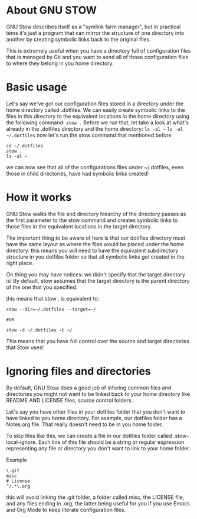 # About GNU STOW
GNU Stow describes itself as a "symlink farm manager", but in practical tems
it's just a program that can mirror the structure of one directory into another
by creating symbolic links back to the original files.

This is extremely useful when you have a directory full of configuration files
that is managed by Git and you want to send all of those configuration files to
where they belong in you home directory. 

# Basic usage 
Let's say we've got our configuration files stored in a directory under the
home directory called .dotfiles. We can easily create symbolic links to the
files in this directory to the equivalent locations in the home directory using
the following command:
```stow .```
Before we run that, let take a look at what's already in the .dotfiles
directory and the home directory:
```ls -al ~```
```ls -al ~/.dotfiles```
now let's run the stow command that mentioned before
```
cd ~/.dotfiles
stow .
ls -al ~
```
we can now see that all of the configurations files under ~/.dotfiles, even
those in child directories, have had symbolic links created!

# How it works
GNU Stow walks the file and directory hiearchy of the directory passes as the
first parameter to the stow command and creates symbolic links to those files
in the equivalent locations in the target directory.

The important thing to be aware of here is that our dotifles directory must
have the same layout as where the files would be placed under the home
directory. this means you will need to have the equivalent subdirectory
structure in you dotfiles folder so that all symbolic links get created in the
right place.

On thing you may have notices: we didn't specify that the target directory is!
By default, stow assumes that the target directory is the parent directory of
the one that you specified. 

this means that stow . is equivalent to:
```
stow --dir=~/.dotfiles --target=~/

#OR

stow -d ~/.dotfiles -t ~/
``` 
This means that you have full control over the source and target directories
that Stow uses!

# Ignoring files and directories 
By default, GNU Stow does a good job of inforing common files and directories
you might not want to be linked back to your home directory like README AND
LICENSE files, source control folders.

Let's say you have other files in your dotfiles folder that you don't want to
have linked to you home directory. For example, our dotfiles folder has a
Notes.org file. That really doesn't need to be in you home folder.

To skip files like this, we can create a file in our dotfiles folder called
.stow-local-ignore. Each line of this file should be a string or regular
expression representing any file or directory you don't want to link to your
home folder.
 
Example 
```
\.git
misc
# License 
^/.*\.org
```
this will avoid linking the .git folder, a folder called misc, the LICENSE
file, and any files ending in .org, the latter being useful for you if you use
Emacs and Org Mode to keep literate configuration files.
